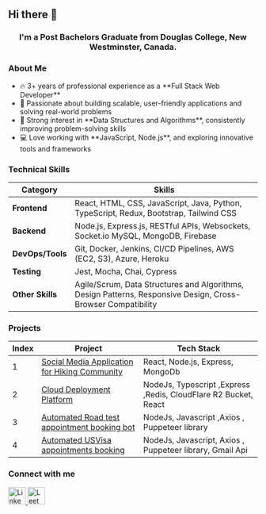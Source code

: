 ## Hi there 👋 
###      
<h3 align="center">
  I'm a Post Bachelors Graduate from Douglas College, New Westminster, Canada.
</h3>

### About Me
<ul>
<li>🔥 3+ years of professional experience as a **Full Stack Web Developer**</li>
<li>🌟 Passionate about building scalable, user-friendly applications and solving real-world problems</li>
<li>🧠 Strong interest in **Data Structures and Algorithms**, consistently improving problem-solving skills</li>
<li>💻 Love working with **JavaScript, Node.js**, and exploring innovative tools and frameworks</li>
</ul>

### Technical Skills

| Category            | Skills                                                                 |
|---------------------|------------------------------------------------------------------------|
| **Frontend**        | React, HTML, CSS, JavaScript, Java, Python, TypeScript, Redux, Bootstrap, Tailwind CSS |
| **Backend**         | Node.js, Express.js, RESTful APIs, Websockets, Socket.io MySQL, MongoDB, Firebase |
| **DevOps/Tools**    | Git, Docker, Jenkins, CI/CD Pipelines, AWS (EC2, S3), Azure, Heroku    |
| **Testing**         | Jest, Mocha, Chai, Cypress                                             |
| **Other Skills**    | Agile/Scrum, Data Structures and Algorithms, Design Patterns, Responsive Design, Cross-Browser Compatibility |


### Projects

| Index | Project                             | Tech Stack         |
|-------|-------------------------------------|--------------------|
| 1     | [Social Media Application for Hiking Community](https://github.com/akashbalyan/TrailSocial.git) | React, Node.js, Express, MongoDb    |
| 2     | [Cloud Deployment Platform](https://github.com/akashbalyan/Vercel.git) | NodeJs, Typescript ,Express ,Redis, CloudFlare R2 Bucket, React |
| 3     | [Automated Road test appointment booking bot](https://github.com/akashbalyan/RoadTestBookingBot) | NodeJs, Javascript ,Axios , Puppeteer library |
| 4     | [Automated USVisa appointments booking ](https://github.com/akashbalyan/USVisaAppointment) | NodeJs, Javascript, Axios , Puppeteer library, Gmail Api |

### Connect with me
<a href="https://www.linkedin.com/in/akash-balyan-0129981b0/" target="_blank">
  <img src="https://upload.wikimedia.org/wikipedia/commons/8/81/LinkedIn_icon.svg" alt="LinkedIn" width="35" height="35">
</a>

<a href="https://leetcode.com/u/akashbalyan/" target="_blank">
  <img src="https://upload.wikimedia.org/wikipedia/commons/1/19/LeetCode_logo_black.png" alt="LeetCode" width="35" height="35">
</a>








<!--
**akashbalyan/akashbalyan** is a ✨ _special_ ✨ repository because its `README.md` (this file) appears on your GitHub profile.

Here are some ideas to get you started:

- 🔭 I’m currently working on ...
- 🌱 I’m currently learning ...
- 👯 I’m looking to collaborate on ...
- 🤔 I’m looking for help with ...
- 💬 Ask me about ...
- 📫 How to reach me: ...
- 😄 Pronouns: ...
- ⚡ Fun fact: ...
-->
